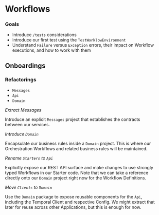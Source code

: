 # Workflows

### Goals

* Introduce `/tests` considerations
* Introduce our first test using the `TestWorklowEnvironment`
* Understand `Failure` versus `Exception` errors, their impact on Workflow executions, and how to work with them

## Onboardings

### Refactorings

- `Messages`
- `Api`
- `Domain`

_Extract Messages_

Introduce an explicit `Messages` project that establishes the contracts between our services.

_Introduce `Domain`_

Encapsulate our business rules inside a `Domain` project. This is where our Orchestration Workflows and
related business rules will be maintained.

_Rename `Starters` to `Api`_

Explicitly expose our REST API surface and make changes to use strongly typed Workflows in our Starter code.
Note that we can take a reference directly onto our `Domain` project right now for the Workflow Definitions.

_Move `Clients` to `Domain`_

Use the `Domain` package to expose reusable components for the `Api`, including the Temporal Client
and respective Config. We might extract that later for reuse across other Applications, but this is enough for now.